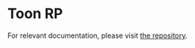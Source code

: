 ﻿# Toon RP

For relevant documentation, please visit [the repository](https://github.com/Delt06/toon-rp).